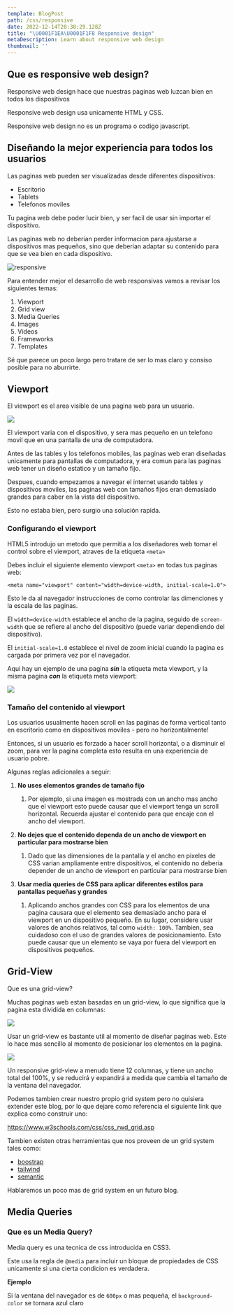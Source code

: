 ```yaml
---
template: BlogPost
path: /css/responsive
date: 2022-12-14T20:38:29.128Z
title: "\U0001F1EA\U0001F1F8 Responsive design"
metaDescription: Learn about responsive web design
thumbnail: ''
---
```

## Que es responsive web design?

Responsive web design hace que nuestras paginas web luzcan bien en todos los dispositivos

Responsive web design usa unicamente HTML y CSS.

Responsive web design no es un programa o codigo javascript.

## Diseñando la mejor experiencia para todos los usuarios

Las paginas web pueden ser visualizadas desde diferentes dispositivos:

* Escritorio
* Tablets
* Telefonos moviles

Tu pagina web debe poder lucir bien, y ser facil de usar sin importar el dispositivo.

Las paginas web no deberian perder informacion para ajustarse a dispositivos mas pequeños, sino que deberian adaptar su contenido para que se vea bien en cada dispositivo.

![responsive](/assets/Untitled.png)

Para entender mejor el desarrollo de web responsivas vamos a revisar los siguientes temas:

1. Viewport
2. Grid view
3. Media Queries
4. Images
5. Videos
6. Frameworks
7. Templates

Sé que parece un poco largo pero tratare de ser lo mas claro y consiso posible para no aburrirte.

## Viewport

El viewport es el area visible de una pagina web para un usuario.

![](/assets/Untitled(1).png)

El viewport varia con el dispositivo, y sera mas pequeño en un telefono movil que en una pantalla de una de computadora.

Antes de las tables y los telefonos mobiles, las paginas web eran diseñadas unicamente para pantallas de computadora, y era comun para las paginas web tener un diseño estatico y un tamaño fijo.

Despues, cuando empezamos a navegar el internet usando tables y dispositivos moviles, las paginas web con tamaños fijos eran demasiado grandes para caber en la vista del dispositivo.

Esto no estaba bien, pero surgio una solución rapida.

### Configurando el viewport

HTML5 introdujo un metodo que permitia a los diseñadores web tomar el control sobre el viewport, atraves de la etiqueta `<meta>`

Debes incluir el siguiente elemento viewport `<meta>` en todas tus paginas web:

`<meta name="viewport" content="width=device-width, initial-scale=1.0">`

Esto le da al navegador instrucciones de como controlar las dimenciones y la escala de las paginas.

El `width=device-width` establece el ancho de la pagina, seguido de `screen-width` que se refiere al ancho del dispositivo (puede variar dependiendo del dispositivo).

El `initial-scale=1.0` establece el nivel de zoom inicial cuando la pagina es cargada por primera vez por el navegador.

Aqui hay un ejemplo de una pagina ***sin*** la etiqueta meta viewport, y la misma pagina ***con*** la etiqueta meta viewport:

![](/assets/Untitled(2).png)

### Tamaño del contenido al viewport

Los usuarios usualmente hacen scroll en las paginas de forma vertical tanto en escritorio como en dispositivos moviles - pero no horizontalmente!

Entonces, si un usuario es forzado a hacer scroll horizontal, o a disminuir el zoom, para ver la pagina completa esto resulta en una experiencia de usuario pobre.

Algunas reglas adicionales a seguir:

1. **No uses elementos grandes de tamaño fijo**

   1. Por ejemplo, si una imagen es mostrada con un ancho mas ancho que el viewport esto puede causar que el viewport tenga un scroll horizontal. Recuerda ajustar el contenido para que encaje con el ancho del viewport.
2. **No dejes que el contenido dependa de un ancho de viewport en particular para mostrarse bien**

   1. Dado que las dimensiones de la pantalla y el ancho en pixeles de CSS varian ampliamente entre dispositivos, el contenido no deberia depender de un ancho de viewport en particular para mostrarse bien
3. **Usar media queries de CSS para aplicar diferentes estilos para pantallas pequeñas y grandes**

   1. Aplicando anchos grandes con CSS para los elementos de una pagina causara que el elemento sea demasiado ancho para el viewport en un dispositivo pequeño. En su lugar, considere usar valores de anchos relativos, tal como `width: 100%`. Tambien, sea cuidadoso con el uso de grandes valores de posicionamiento. Esto puede causar que un elemento se vaya por fuera del viewport en dispositivos pequeños.

## Grid-View

Que es una grid-view?

Muchas paginas web estan basadas en un grid-view, lo que significa que la pagina esta dividida en columnas:

![](/assets/Untitled(4).png)

Usar un grid-view es bastante util al momento de diseñar paginas web. Este lo hace mas sencillo al momento de posicionar los elementos en la pagina.

![](/assets/Untitled(3).png)

Un responsive grid-view a menudo tiene 12 columnas, y tiene un ancho total del 100%, y se reducirá y expandirá a medida que cambia el tamaño de la ventana del navegador.

Podemos tambien crear nuestro propio grid system pero no quisiera extender este blog, por lo que dejare como referencia el siguiente link que explica como construir uno:

[](https://www.w3schools.com/css/css_rwd_grid.asp)<https://www.w3schools.com/css/css_rwd_grid.asp>

Tambien existen otras herramientas que nos proveen de un grid system tales como:

* [boostrap](https://getbootstrap.com/)
* [tailwind](https://tailwindcss.com/)
* [semantic](https://semantic-ui.com/)

Hablaremos un poco mas de grid system en un futuro blog.

## Media Queries

### Que es un Media Query?

Media query es una tecnica de css introducida en CSS3.

Este usa la regla de `@media` para incluir un bloque de propiedades de CSS unicamente si una cierta condicion es verdadera.

**Ejemplo**

Si la ventana del navegador es de `600px` o mas pequeña, el `background-color` se tornara azul claro
